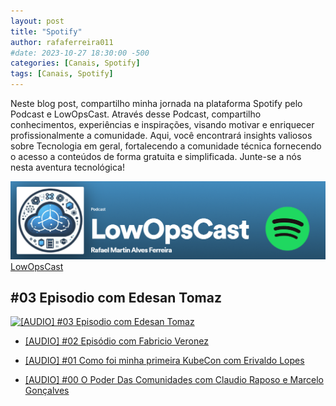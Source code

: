 ```yaml
---
layout: post
title: "Spotify"
author: rafaferreira011
#date: 2023-10-27 18:30:00 -500
categories: [Canais, Spotify]
tags: [Canais, Spotify]
---
```


Neste blog post, compartilho minha jornada na plataforma Spotify pelo Podcast e LowOpsCast. Através desse Podcast, compartilho conhecimentos, experiências e inspirações, visando motivar e enriquecer profissionalmente a comunidade. Aqui, você encontrará insights valiosos sobre Tecnologia em geral, fortalecendo a comunidade técnica fornecendo o acesso a conteúdos de forma gratuita e simplificada. Junte-se a nós nesta aventura tecnológica!

![LowOpsCast](/assets/img/posts/LowOpsCast2.png)
<i class="fa-brands fa-spotify"></i> [LowOpsCast](https://open.spotify.com/show/0U4kcZT2Cwn4CqQGg4Ywcj?si=77fbd9161ea246e6)

## #03 Episodio com Edesan Tomaz
[![[AUDIO] #03 Episodio com Edesan Tomaz](/assets/img/spotify/03.png)](https://open.spotify.com/episode/1OstMPDeB0R7eHvgL0Oui9?si=663c456c04284492)

- <i class="fa-brands fa-spotify"></i> [[AUDIO] #02 Episódio com Fabricio Veronez](https://open.spotify.com/episode/3EuxyLmz28C5iUo7KDMFNU?si=d168171ca35c4cb7)

- <i class="fa-brands fa-spotify"></i> [[AUDIO] #01 Como foi minha primeira KubeCon com Erivaldo Lopes](https://open.spotify.com/episode/4TYC8bsfDSr4hGbOiKQdL8?si=1f892294af3640e4)

- <i class="fa-brands fa-spotify"></i> [[AUDIO] #00 O Poder Das Comunidades com Claudio Raposo e Marcelo Gonçalves](https://open.spotify.com/episode/7Fvfu57ak0I6BeNE5lPr10?si=31adc066093b4f16)
